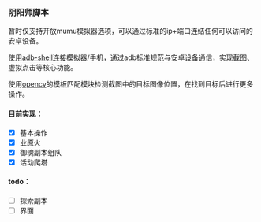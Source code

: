 ### 阴阳师脚本

暂时仅支持开放mumu模拟器选项，可以通过标准的ip+端口连结任何可以访问的安卓设备。

使用[adb-shell](https://adb-shell.readthedocs.io/en/stable/)连接模拟器/手机，通过adb标准规范与安卓设备通信，实现截图、虚拟点击等核心功能。

使用[opencv](https://github.com/opencv/opencv-python)的模板匹配模块检测截图中的目标图像位置，在找到目标后进行更多操作。

#### 目前实现：

* [X]  基本操作
* [X]  业原火
* [X]  御魂副本组队
* [X]  活动爬塔

#### todo：

* [ ]  探索副本
* [ ]  界面

